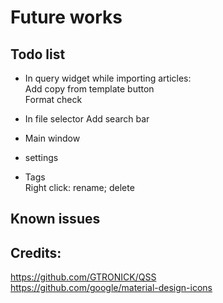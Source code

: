 

# Future works
## Todo list
* In query widget while importing articles:  
Add copy from template button  
Format check

* In file selector
Add search bar

* Main window

* settings

* Tags  
Right click: rename; delete

## Known issues

## Credits:
https://github.com/GTRONICK/QSS  
https://github.com/google/material-design-icons  
